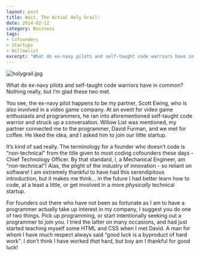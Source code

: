 ```yaml
---
layout: post
title: Wait, The Actual Holy Grail!
date: 2014-02-12
category: Business
tags:
- Cofounders
- Startups
- Willowlist
excerpt: "What do ex-navy pilots and self-taught code warriors have in common? Nothing really, but I’m glad these two met. You see, the ex-navy pilot happens to be my partner, Scott Ewing, who is also involved in"
---
```


![holygrail.jpg](http://postachio-images.s3-website-us-east-1.amazonaws.com/556b4a502f1871678ab622cb5bebf695.jpg)

What do ex-navy pilots and self-taught code warriors have in common? Nothing really, but I’m glad these two met.

You see, the ex-navy pilot happens to be my partner, Scott Ewing, who is also involved in a video game company. At an event for video game enthusiasts and programmers, he ran into aforementioned self-taught code warrior and struck up a conversation. Willow List was mentioned, my partner connected me to the programmer, David Furman, and we met for coffee. He liked the idea, and I asked him to join our little startup.

It’s kind of sad really. The terminology for a founder who doesn’t code is “non-technical" from the title given to most coding cofounders these days - Chief Technology Officer. By that standard, I, a Mechanical Engineer, am “non-technical"! Alas, the plight of the industry of innovation - so reliant on software! I am extremely thankful to have had this serendipitous introduction, but it makes me think… in the future I had better learn how to code, at a least a little, or get involved in a more _physically_ technical startup.

For founders out there who have not been as fortunate as I am to have a programmer actually take up interest in my company, I suggest you do one of two things. Pick up programming, or start intentionally seeking out a programmer to join you. I tried the latter on many occasions, and had just started teaching myself some HTML and CSS when I met David. A man for whom I have much respect always said “good luck is a byproduct of hard work". I don’t think I have worked _that_ hard, but boy am I thankful for good luck!
